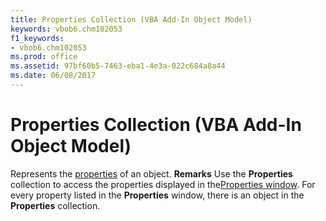 ```yaml
---
title: Properties Collection (VBA Add-In Object Model)
keywords: vbob6.chm102053
f1_keywords:
- vbob6.chm102053
ms.prod: office
ms.assetid: 97bf60b5-7463-eba1-4e3a-022c684a8a44
ms.date: 06/08/2017
---
```



# Properties Collection (VBA Add-In Object Model)



Represents the [properties](vbe-glossary.md) of an object.
 **Remarks**
Use the  **Properties** collection to access the properties displayed in the[Properties window](vbe-glossary.md). For every property listed in the  **Properties** window, there is an object in the **Properties** collection.

